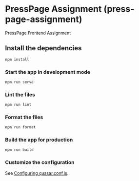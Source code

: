 # PressPage Assignment (press-page-assignment)

PressPage Frontend Assignment

## Install the dependencies

```bash
npm install
```

### Start the app in development mode

```bash
npm run serve
```

### Lint the files

```bash
npm run lint
```

### Format the files

```bash
npm run format
```

### Build the app for production

```bash
npm run build
```

### Customize the configuration

See [Configuring quasar.conf.js](https://quasar.dev/quasar-cli/quasar-conf-js).
